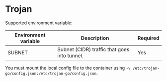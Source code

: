 # Trojan

Supported environment variable:

| Environment variable | Description                                           | Required |
|----------------------|-------------------------------------------------------|----------|
| SUBNET               | Subnet (CIDR) traffic that goes into tunnel.          | Yes      |

You must mount the local config file to the container using `-v /etc/trojan-go/config.json:/etc/trojan-go/config.json`.
